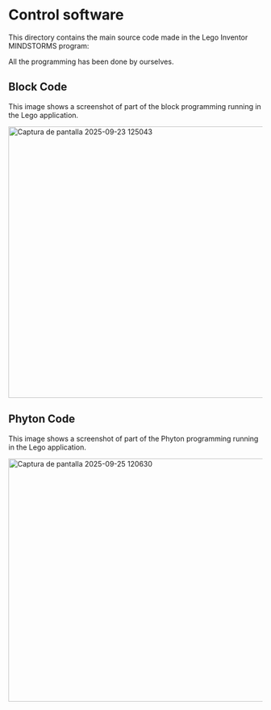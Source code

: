 Control software
====

This directory contains the main source code made in the Lego Inventor MINDSTORMS program:

All the programming has been done by ourselves.


## Block Code

This image shows a screenshot of part of the block programming running in the Lego application.

 <img width="1293" height="537" alt="Captura de pantalla 2025-09-23 125043" src="https://github.com/user-attachments/assets/c51c992f-3539-4316-8c0a-10541a012882" />


## Phyton Code 

This image shows a screenshot of part of the Phyton programming running in the Lego application.

<img width="687" height="481" alt="Captura de pantalla 2025-09-25 120630" src="https://github.com/user-attachments/assets/c0ea6c99-5b76-4de9-80cc-85a3f07c0b36" />
